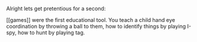 Alright lets get pretentious for a second:

[[games]] were the first educational tool. You teach a child hand eye coordination by throwing a ball to them, how to identify things by playing I-spy, how to hunt by playing tag.
